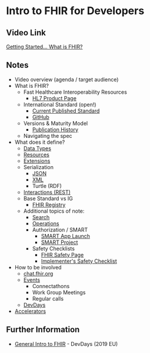 # Intro to FHIR for Developers

## Video Link

[Getting Started... What is FHIR?](https://www.youtube.com/watch?v=m2O6HiA1Z7g)

## Notes

* Video overview (agenda / target audience)
* What is FHIR?
  * Fast Healthcare Interoperability Resources
    * [HL7 Product Page](http://www.hl7.org/implement/standards/product_brief.cfm?product_id=491)
  * International Standard (open!)
    * [Current Published Standard](http://hl7.org/fhir/)
    * [GitHub](https://github.com/hl7/fhir)
  * Versions & Maturity Model
    * [Publication History](http://hl7.org/fhir/directory.html)
  * Navigating the spec
* What does it define?
  * [Data Types](http://hl7.org/fhir/datatypes.html)
  * [Resources](http://hl7.org/fhir/resourcelist.html)
  * [Extensions](http://hl7.org/fhir/extensibility.html)
  * Serialization
    * [JSON](http://hl7.org/fhir/json.html)
    * [XML](http://hl7.org/fhir/xml.html)
    * Turtle (RDF)
  * [Interactions (REST)](http://hl7.org/fhir/http.html)
  * Base Standard vs IG
    * [FHIR Registry](https://registry.fhir.org/)
  * Additional topics of note:
    * [Search](http://hl7.org/fhir/search.html)
    * [Operations](https://www.hl7.org/fhir/operations.html)
    * Authorization / SMART
      * [SMART App Launch](http://hl7.org/fhir/smart-app-launch/)
      * [SMART Project](https://smarthealthit.org/)
    * Safety Checklists
      * [FHIR Safety Page](https://www.hl7.org/fhir/safety.html)
      * [Implementer's Safety Checklist](http://www.healthintersections.com.au/?p=2426)
* How to be involved
  * [chat.fhir.org](https://chat.fhir.org)
  * [Events](http://www.hl7.org/events/index.cfm)
    * Connectathons
    * Work Group Meetings
    * Regular calls
  * [DevDays](https://www.devdays.com/)
* [Accelerators](http://www.hl7.org/about/fhir-accelerator/index.cfm)



## Further Information

* [General Intro to FHIR](https://youtu.be/rJ_VEKiR55I) - DevDays (2019 EU)